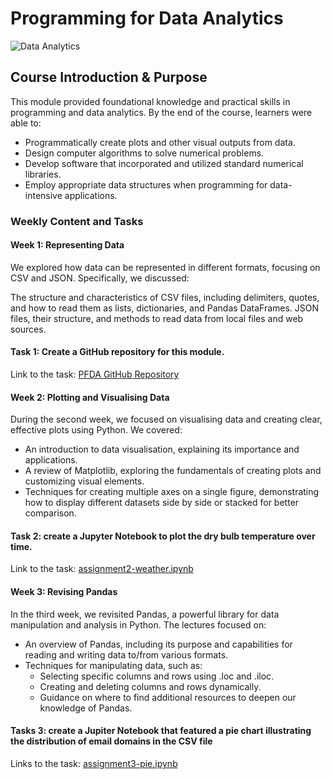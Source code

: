 # Programming for Data Analytics

![Data Analytics](https://bairesdev.mo.cloudinary.net/blog/2023/06/Is-Python-good-for-software-development.jpg?tx=w_1024,q_auto)

## Course Introduction & Purpose
This module provided foundational knowledge and practical skills in programming and data analytics. By the end of the course, learners were able to:

- Programmatically create plots and other visual outputs from data.
- Design computer algorithms to solve numerical problems.
- Develop software that incorporated and utilized standard numerical libraries.
- Employ appropriate data structures when programming for data-intensive applications.

### Weekly Content and Tasks
#### Week 1: Representing Data
We explored how data can be represented in different formats, focusing on CSV and JSON. Specifically, we discussed:

The structure and characteristics of CSV files, including delimiters, quotes, and how to read them as lists, dictionaries, and Pandas DataFrames.
JSON files, their structure, and methods to read data from local files and web sources.

#### Task 1: Create a GitHub repository for this module.
Link to the task: [PFDA GitHub Repository](https://github.com/FrancescaRuberto/Programming-for-data-analytics)

#### Week 2: Plotting and Visualising Data
During the second week, we focused on visualising data and creating clear, effective plots using Python. We covered:

- An introduction to data visualisation, explaining its importance and applications.
- A review of Matplotlib, exploring the fundamentals of creating plots and customizing visual elements.
- Techniques for creating multiple axes on a single figure, demonstrating how to display different datasets side by side or stacked for better comparison.

#### Task 2: create a Jupyter Notebook to plot the dry bulb temperature over time.
Link to the task: [assignment2-weather.ipynb](https://github.com/FrancescaRuberto/Programming-for-data-analytics/blob/main/Assignments/assignment2-weather.ipynb)


#### Week 3: Revising Pandas
In the third week, we revisited Pandas, a powerful library for data manipulation and analysis in Python. The lectures focused on:

- An overview of Pandas, including its purpose and capabilities for reading and writing data to/from various formats.
- Techniques for manipulating data, such as:
  - Selecting specific columns and rows using .loc and .iloc.
  - Creating and deleting columns and rows dynamically.
  - Guidance on where to find additional resources to deepen our knowledge of Pandas.

#### Tasks 3: create a Jupiter Notebook that featured a pie chart illustrating the distribution of email domains in the CSV file
Links to the task: [assignment3-pie.ipynb](https://github.com/FrancescaRuberto/Programming-for-data-analytics/blob/main/Assignments/assignment03-pie.ipynb)
